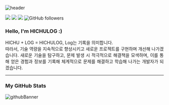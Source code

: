 ![header](https://capsule-render.vercel.app/api?type=venom&&color=0:2e80ec,100:D7E4FB&height=200&section=header&text=HICHULOG&fontSize=50&fontColor=222222&fontAlign=50)

<div>
    <a href="mailto:itchu92@gmail.com"><img src="https://img.shields.io/badge/itchu92@gmail.com-4C71F2?&logo=Gmail&logoColor=white"/></a>
    <a href="https://velog.io/@hichulog"><img src="https://img.shields.io/badge/hichu.log-20C997?logo=velog&logoColor=fff9f0&labelColor=20C997"/></a>
    <a href="https://hits.seeyoufarm.com"><img src="https://hits.seeyoufarm.com/api/count/incr/badge.svg?url=https%3A%2F%2Fgithub.com%2FHICHULOG&count_bg=%232E80EC&title_bg=%23222222&icon=&icon_color=%23D7E4FB&title=hits&edge_flat=false"/></a>
    <img alt="GitHub followers" src="https://img.shields.io/github/followers/HICHULOG">
</div>

<div align="justify">
    <h3> Hello, I'm HICHULOG :) </h3>
    <p>
        HICHU + LOG = HICHULOG, Log는 기록을 의미합니다.
        <br>
        따라서, 기술 역량을 지속적으로 향상시키고 새로운 프로젝트를 구현하며 개선해 나가겠습니다. 
        새로운 기술을 탐구하고, 문제 발생 시 적극적으로 해결책을 모색하며, 이를 통해 얻은 경험과 정보를 기록해 체계적으로 문제를 해결하고 학습해 나가는 개발자가 되겠습니다. 
    </p>
</div>

---
### My GitHub Stats
![githubBanner](https://github-readme-stats.vercel.app/api?username=HICHULOG&show_icons=true)

<!--
**HICHULOG/HICHULOG** is a ✨ _special_ ✨ repository because its `README.md` (this file) appears on your GitHub profile.

Here are some ideas to get you started:

- 🔭 I’m currently working on ...
- 🌱 I’m currently learning ...
- 👯 I’m looking to collaborate on ...
- 🤔 I’m looking for help with ...
- 💬 Ask me about ...
- 📫 How to reach me: ...
- 😄 Pronouns: ...
- ⚡ Fun fact: ...
-->
